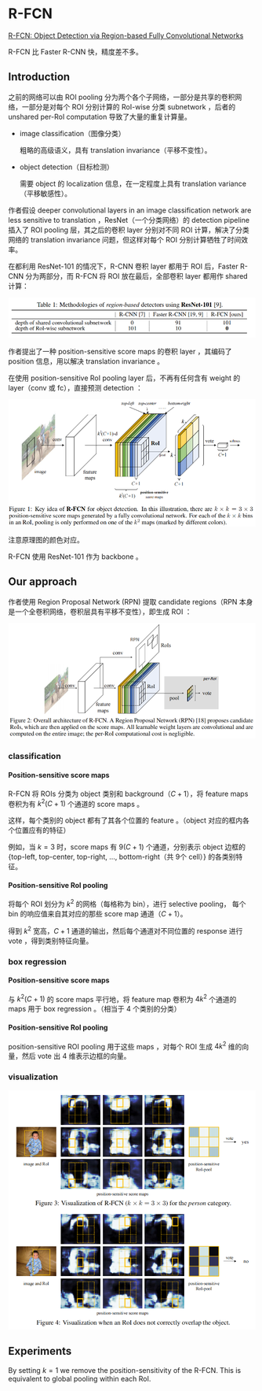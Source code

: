 # R-FCN

[R-FCN: Object Detection via Region-based Fully Convolutional Networks](https://arxiv.org/abs/1605.06409)

R-FCN 比 Faster R-CNN 快，精度差不多。

## Introduction

之前的网络可以由 ROI pooling 分为两个各个子网络，一部分是共享的卷积网络，一部分是对每个 ROI 分别计算的  RoI-wise 分类 subnetwork ，后者的 unshared per-RoI computation 导致了大量的重复计算量。

- image classification（图像分类）

	粗略的高级语义，具有 translation invariance（平移不变性）。

-  object detection（目标检测）

	需要 object 的 localization 信息，在一定程度上具有 translation variance（平移敏感性）。

作者假设 deeper convolutional layers in an image classification network are less sensitive to translation ，ResNet（一个分类网络）的 detection pipeline 插入了 ROI pooling 层，其之后的卷积 layer 分别对不同 ROI 计算，解决了分类网络的 translation invariance 问题，但这样对每个 ROI 分别计算牺牲了时间效率。

在都利用 ResNet-101 的情况下，R-CNN 卷积 layer 都用于 ROI 后，Faster R-CNN 分为两部分，而 R-FCN 将 ROI 放在最后，全部卷积 layer 都用作 shared 计算：

![image-20230508194548460](images/R-FCN/image-20230508194548460.png)

作者提出了一种 position-sensitive score maps 的卷积 layer ，其编码了 position 信息，用以解决 translation invariance 。

在使用 position-sensitive RoI pooling layer 后，不再有任何含有 weight 的 layer（conv 或 fc），直接预测 detection ：

![image-20230508194315036](images/R-FCN/image-20230508194315036.png)

注意原理图的颜色对应。

R-FCN 使用 ResNet-101 作为 backbone 。

## Our approach

作者使用 Region Proposal Network (RPN) 提取 candidate regions（RPN 本身是一个全卷积网络，卷积层具有平移不变性），即生成 ROI ：

![image-20230508201929812](images/R-FCN/image-20230508201929812.png)

### classification

#### Position-sensitive score maps

R-FCN 将 ROIs 分类为 object 类别和 background（$C+1$），将 feature maps 卷积为有 $k^2(C+1)$ 个通道的 score maps 。

这样，每个类别的 object 都有了其各个位置的 feature 。（object 对应的框内各个位置应有的特征）

例如，当 $k = 3$ 时，score maps 有 $9(C+1)$ 个通道，分别表示 object 边框的 {top-left, top-center, top-right, ..., bottom-right（共 9个 cell）} 的各类别特征。

#### Position-sensitive RoI pooling

将每个 ROI 划分为 $k^2$ 的网格（每格称为 bin），进行 selective pooling， 每个 bin 的响应值来自其对应的那些 score map 通道（$C+1$）。

得到 $k^2$ 宽高，$C+1$ 通道的输出，然后每个通道对不同位置的 response 进行 vote ，得到类别特征向量。

### box regression

#### Position-sensitive score maps

与 $k^2(C+1)$ 的 score maps 平行地，将 feature map 卷积为 $4k^2$ 个通道的 maps 用于 box regression 。（相当于 $4$ 个类别的分类）

#### Position-sensitive RoI pooling

position-sensitive ROI pooling 用于这些 maps ，对每个 ROI 生成 $4k^2$ 维的向量，然后 vote 出 $4$ 维表示边框的向量。

### visualization

![image-20230509160719313](images/R-FCN/image-20230509160719313.png)

## Experiments

By setting $k = 1$ we remove the position-sensitivity of the R-FCN. This is equivalent to global pooling within each RoI.